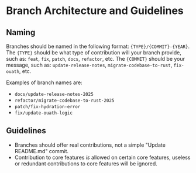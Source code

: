# Branch Architecture and Guidelines
## Naming
Branches should be named in the following format: `{TYPE}/{COMMIT}-{YEAR}`.
The `{TYPE}` should be what type of contribution will your branch provide, such as: `feat`, `fix`, `patch`, `docs`, `refactor`, etc.
The `{COMMIT}` should be your message, such as: `update-release-notes`, `migrate-codebase-to-rust`, `fix-ouath`, etc.

Examples of branch names are:
* `docs/update-release-notes-2025`
* `refactor/migrate-codebase-to-rust-2025`
* `patch/fix-hydration-error`
* `fix/update-ouath-logic`

## Guidelines
* Branches should offer real contributions, not a simple "Update README.md" commit.
* Contribution to core features *is* allowed on certain core features, useless or redundant contributions to core features will be ignored.
